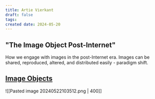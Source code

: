 ```yaml
---
title: Artie Vierkant
draft: false
tags: 
created date: 2024-05-20
---
```

## "The Image Object Post-Internet"
How we engage with images in the post-Internet era. 
Images can be shared, reproduced, altered, and distributed easily - paradigm shift. 

## [Image Objects](http://artievierkant.com/imageobjects.php)

![[Pasted image 20240522103512.png | 400]]